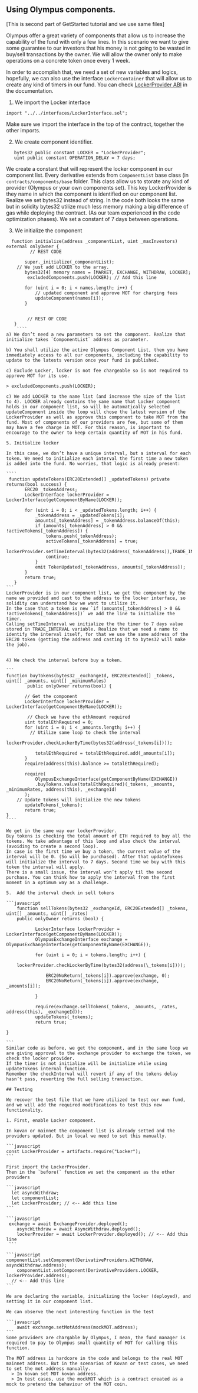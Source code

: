 ## Using Olympus components.

[This is second part of GetStarted tutorial and we use same files]

Olympus offer a great variety of components that allow us to increase the capability of the fund with only a few lines. In this scenario we want to give some guarantee to our investors that his money is not going to be wasted in buy/sell transactions by the owner. We will allow the owner only to make operations on a concrete token once every 1 week.

In order to accomplish that, we need a set of new variables and logics, hopefully, we can also use the interface `LockerContainer` that will allow us to create any kind of timers in our fund. You can check [LockerProvider ABI](http://broken-link) in the documentation.

1. We import the Locker interface

```
import "../../interfaces/LockerInterface.sol";
```

Make sure we import the interface in the top of the contract, together the other imports.

2. We create component identifier.

```
   bytes32 public constant LOCKER = "LockerProvider";
   uint public constant OPERATION_DELAY = 7 days;
```

We create a constant that will represent the locker component in our component list. Every derivative extends from `ComponentList` base class (in `contracts/components/base` folder. This class allow us to storate any kind of provider (Olympus or your own components set). This key LockerProvider is they name in which the component is identified on our component list.
Realize we set bytes32 instead of string. In the code both looks the same but in solidity bytes32 utilize much less memory making a big difference of gas while deploying the contract. (As our team experienced in the code optimization phases).
We set a constant of 7 days between operations.

3. We initialize the component

`````
  function initialize(address _componentList, uint _maxInvestors) external onlyOwner {
     	 // REST CODE

       super._initialize(_componentList);
	// We just add LOCKER to the array.
       bytes32[4] memory names = [MARKET, EXCHANGE, WITHDRAW, LOCKER];
        excludedComponents.push(LOCKER); // Add this line

       for (uint i = 0; i < names.length; i++) {
           // updated component and approve MOT for charging fees
           updateComponent(names[i]);
       }


        // REST OF CODE
   }
	````
a) We don’t need a new parameters to set the component. Realize that initialize takes `ComponentList` address as parameter.

b) You shall utilize the active Olympus Component List, then you have immediately access to all our components, including the capability to update to the latests version once your fund is published.

c) Exclude Locker, locker is not fee chargeable so is not required to approve MOT for its use.

> excludedComponents.push(LOCKER);

c) We add LOCKER to the name list (and increase the size of the list to 4). LOCKER already contains the same name that Locker component holds in our component list, so will be automatically selected updateComponent inside the loop will chose the latest version of the LockerProvider as well as approve this component to take MOT from the fund. Most of components of our providers are fee, but some of them may have a fee charge in MOT. For this reason, is important to encourage to the owner to keep certain quantity of MOT in his fund.

5. Initialize locker

In this case, we don’t have a unique interval, but a interval for each token. We need to initialize each interval the first time a new token is added into the fund. No worries, that logic is already present:

````
 function updateTokens(ERC20Extended[] _updatedTokens) private returns(bool success) {
       ERC20 _tokenAddress;
       LockerInterface lockerProvider = LockerInterface(getComponentByName(LOCKER));

       for (uint i = 0; i < _updatedTokens.length; i++) {
           _tokenAddress = _updatedTokens[i];
           amounts[_tokenAddress] = _tokenAddress.balanceOf(this);
           if (amounts[_tokenAddress] > 0 && !activeTokens[_tokenAddress]) {
               tokens.push(_tokenAddress);
               activeTokens[_tokenAddress] = true;
               lockerProvider.setTimeInterval(bytes32(address(_tokenAddress)),TRADE_INTERVAL);
               continue;
           }
           emit TokenUpdated(_tokenAddress, amounts[_tokenAddress]);
       }
       return true;
   }
```
LockerProvider is in our component list, we get the component by the name we provided and cast to the address to the locker interface, so solidity can understand how we want to utilize it.
In the case that a token is new `if (amounts[_tokenAddress] > 0 && !activeTokens[_tokenAddress])` we add the line to initialize the timer.
Calling setTimeInterval we initialize the the timer to 7 days value stored in TRADE_INTERVAL variable. Realize that we need a name to identify the interval itself, for that we use the same address of the ERC20 token (getting the address and casting it to bytes32 will make the job).


4) We check the interval before buy a token.

```
function buyTokens(bytes32 _exchangeId, ERC20Extended[] _tokens, uint[] _amounts, uint[] _minimumRates)
        public onlyOwner returns(bool) {

       // Get the component
       LockerInterface lockerProvider = LockerInterface(getComponentByName(LOCKER));

        // Check we have the ethAmount required
       uint totalEthRequired = 0;
       for (uint i = 0; i < _amounts.length; i++) {
  	     // Utilize same loop to check the interval
            lockerProvider.checkLockerByTime(bytes32(address(_tokens[i])));

           totalEthRequired = totalEthRequired.add(_amounts[i]);
       }
       require(address(this).balance >= totalEthRequired);

       require(
           OlympusExchangeInterface(getComponentByName(EXCHANGE))
           .buyTokens.value(totalEthRequired)(_tokens, _amounts, _minimumRates, address(this), _exchangeId)
       );
	// Update tokens will initialize the new tokens
       updateTokens(_tokens);
       return true;
}
````

We get in the same way our lockerProvider.
Buy tokens is checking the total amount of ETH required to buy all the tokens. We take advantage of this loop and also check the interval (avoiding to create a second loop).
In case is the first time we buy a token, the current value of the interval will be 0. (So will be purchased). After that updateTokens will initialize the interval to 7 days. Second time we buy with this token the interval will apply.
There is a small issue, the interval won’t apply til the second purchase. You can think how to apply the interval from the first moment in a optimum way as a challenge.

5.  Add the interval check in sell tokens

```javascript
    function sellTokens(bytes32 _exchangeId, ERC20Extended[] _tokens, uint[] _amounts, uint[] _rates)
    public onlyOwner returns (bool) {

           LockerInterface lockerProvider = LockerInterface(getComponentByName(LOCKER));
           OlympusExchangeInterface exchange = OlympusExchangeInterface(getComponentByName(EXCHANGE));

           for (uint i = 0; i < tokens.length; i++) {

    lockerProvider.checkLockerByTime(bytes32(address(\_tokens[i])));

               ERC20NoReturn(_tokens[i]).approve(exchange, 0);
               ERC20NoReturn(_tokens[i]).approve(exchange, _amounts[i]);

           }

           require(exchange.sellTokens(_tokens, _amounts, _rates, address(this), _exchangeId));
           updateTokens(_tokens);
           return true;

}

```
Similar code as before, we get the component, and in the same loop we are giving approval to the exchange provider to exchange the token, we check the locker provider.
If the timer is not initialize will be initialize while using updateTokens internal function.
Remember the checkInterval will revert if any of the tokens delay hasn’t pass, reverting the full selling transaction.

## Testing

We recover the test file that we have utilized to test our own fund, and we will add the required modifications to test this new functionality.

1. First, enable Locker component.

In kovan or mainnet the component list is already setted and the providers updated. But in local we need to set this manually.

```javascript
const LockerProvider = artifacts.require("Locker");
```

First import the LockerProvider.
Then in the `before(` function we set the component as the other providers

```javascript
  let asyncWithdraw;
  let componentList;
  let LockerProvider; // <-- Add this line
```

```javascript
 exchange = await ExchangeProvider.deployed();
    asyncWithdraw = await AsyncWithdraw.deployed();
    lockerProvider = await LockerProvider.deployed(); // <-- Add this line
 ```

```javascript
componentList.setComponent(DerivativeProviders.WITHDRAW, asyncWithdraw.address);
    componentList.setComponent(DerivativeProviders.LOCKER, lockerProvider.address);
  // <-- Add this line
```

We are declaring the variable, initializing the locker (deployed), and setting it in our component list.

We can observe the next interesting function in the test

```javascript
    await exchange.setMotAddress(mockMOT.address);
```
Some providers are chargable by Olympus, I mean, the fund manager is required to pay to Olympus small quantity of MOT for calling this function.

The MOT address is hardcore in the code and belongs to the real MOT mainnet address. But in the scenarios of Kovan or test cases, we need to set the mot address manually.
  > In kovan set MOT kovan address.
  > In test cases, use the mockMOT which is a contract created as a mock to pretend the behaviour of the MOT coin.


